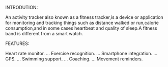 INTRODUTION:

An activity tracker also known as a fitness tracker,is a device or application for monitoring and tracking things such as distance walked or run,calorie consumption,and in some cases heartbeat and quality of sleep.A fitness band is different from a smart watch.

FEATURES:

Heart rate monitor. ...
Exercise recognition. ...
Smartphone integration. ...
GPS. ...
Swimming support. ...
Coaching. ...
Movement reminders.
